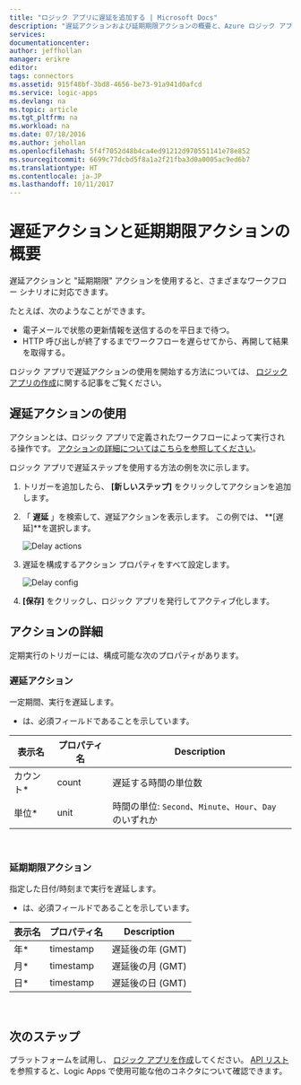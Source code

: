```yaml
---
title: "ロジック アプリに遅延を追加する | Microsoft Docs"
description: "遅延アクションおよび延期期限アクションの概要と、Azure ロジック アプリでの使用方法"
services: 
documentationcenter: 
author: jeffhollan
manager: erikre
editor: 
tags: connectors
ms.assetid: 915f48bf-3bd8-4656-be73-91a941d0afcd
ms.service: logic-apps
ms.devlang: na
ms.topic: article
ms.tgt_pltfrm: na
ms.workload: na
ms.date: 07/18/2016
ms.author: jehollan
ms.openlocfilehash: 5f4f7052d48b4ca4ed91212d970551141e78e852
ms.sourcegitcommit: 6699c77dcbd5f8a1a2f21fba3d0a0005ac9ed6b7
ms.translationtype: HT
ms.contentlocale: ja-JP
ms.lasthandoff: 10/11/2017
---
```

# <a name="get-started-with-the-delay-and-delay-until-actions"></a>遅延アクションと延期期限アクションの概要
遅延アクションと "延期期限" アクションを使用すると、さまざまなワークフロー シナリオに対応できます。

たとえば、次のようなことができます。

* 電子メールで状態の更新情報を送信するのを平日まで待つ。
* HTTP 呼び出しが終了するまでワークフローを遅らせてから、再開して結果を取得する。

ロジック アプリで遅延アクションの使用を開始する方法については、 [ロジック アプリの作成](../logic-apps/logic-apps-create-a-logic-app.md)に関する記事をご覧ください。

## <a name="use-the-delay-actions"></a>遅延アクションの使用
アクションとは、ロジック アプリで定義されたワークフローによって実行される操作です。 [アクションの詳細についてはこちらを参照してください](connectors-overview.md)。

ロジック アプリで遅延ステップを使用する方法の例を次に示します。

1. トリガーを追加したら、 **[新しいステップ]** をクリックしてアクションを追加します。
2. 「 **遅延** 」を検索して、遅延アクションを表示します。 この例では、 **[遅延]**を選択します。
   
    ![Delay actions](./media/connectors-native-delay/using-action-1.png)
3. 遅延を構成するアクション プロパティをすべて設定します。
   
    ![Delay config](./media/connectors-native-delay/using-action-2.png)
4. **[保存]** をクリックし、ロジック アプリを発行してアクティブ化します。

## <a name="action-details"></a>アクションの詳細
定期実行のトリガーには、構成可能な次のプロパティがあります。

### <a name="delay-action"></a>遅延アクション
一定期間、実行を遅延します。
* は、必須フィールドであることを示しています。

| 表示名 | プロパティ名 | Description |
| --- | --- | --- |
| カウント* |count |遅延する時間の単位数 |
| 単位* |unit |時間の単位: `Second`、`Minute`、`Hour`、`Day` のいずれか |

<br>

### <a name="delay-until-action"></a>延期期限アクション
指定した日付/時刻まで実行を遅延します。
* は、必須フィールドであることを示しています。

| 表示名 | プロパティ名 | Description |
| --- | --- | --- |
| 年* |timestamp |遅延後の年 (GMT) |
| 月* |timestamp |遅延後の月 (GMT) |
| 日* |timestamp |遅延後の日 (GMT) |

<br>

## <a name="next-steps"></a>次のステップ
プラットフォームを試用し、 [ロジック アプリを作成](../logic-apps/logic-apps-create-a-logic-app.md)してください。 [API リスト](apis-list.md)を参照すると、Logic Apps で使用可能な他のコネクタについて確認できます。

